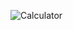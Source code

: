 

![Calculator](https://user-images.githubusercontent.com/96263634/146588060-ffbdc580-54f9-4f1d-805d-d7f463a71aa5.jpg)
